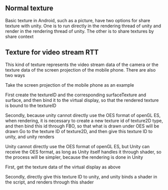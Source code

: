 ## Normal texture

Basic texture in Android, such as a picture, have two options for share texture with unity. One is to run directly in the rendering thread of unity and render in the rendering thread of unity. The other is to share textures by share context

## Texture for video stream RTT

This kind of texture represents the video stream data of the camera or the texture data of the screen projection of the mobile phone. There are also two ways

Take the screen projection of the mobile phone as an example

First create the textureID and the corresponding surfaceTexture and surface, and then bind it to the virtual display, so that the rendered texture is bound to the textureID

Secondly, because unity cannot directly use the OES format of openGL ES, when rendering, it is necessary to create a new texture id of texture2D type, and then bind this id through FBO, so that what is drawn under OES will be drawn Go to the texture ID of texture2D, and then give this texture ID to unity, and unity renders

Unity cannot directly use the OES format of openGL ES, but Unity can receive the OES format, as long as Unity itself handles it through shader, so the process will be simpler, because the rendering is done in Unity

First, get the texture data of the virtual display as above

Secondly, directly give this texture ID to unity, and unity binds a shader in the script, and renders through this shader
